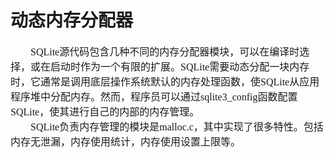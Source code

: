 # 动态内存分配器
<font face="微软雅黑" size="3px">

　　SQLite源代码包含几种不同的内存分配器模块，可以在编译时选择，或在启动时作为一个有限的扩展。SQLite需要动态分配一块内存时，它通常是调用底层操作系统默认的内存处理函数，使SQLite从应用程序堆中分配内存。然而，程序员可以通过sqlite3_config函数配置SQLite，使其进行自己的内部的内存管理。  
　　SQLite负责内存管理的模块是malloc.c，其中实现了很多特性。包括内存无泄漏，内存使用统计，内存使用设置上限等。
